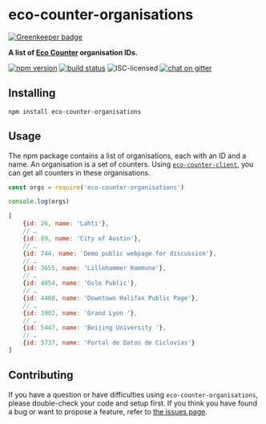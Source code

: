 # eco-counter-organisations

[![Greenkeeper badge](https://badges.greenkeeper.io/derhuerst/eco-counter-organisations.svg)](https://greenkeeper.io/)

**A list of [Eco Counter](http://www.eco-compteur.com/en/) organisation IDs.**

[![npm version](https://img.shields.io/npm/v/eco-counter-organisations.svg)](https://www.npmjs.com/package/eco-counter-organisations)
[![build status](https://img.shields.io/travis/derhuerst/eco-counter-organisations.svg)](https://travis-ci.org/derhuerst/eco-counter-organisations)
![ISC-licensed](https://img.shields.io/github/license/derhuerst/eco-counter-organisations.svg)
[![chat on gitter](https://badges.gitter.im/derhuerst.svg)](https://gitter.im/derhuerst)


## Installing

```shell
npm install eco-counter-organisations
```


## Usage

The npm package contains a list of organisations, each with an ID and a name. An organisation is a set of counters. Using [`eco-counter-client`](https://github.com/derhuerst/eco-counter-client), you can get all counters in these organisations.

```js
const orgs = require('eco-counter-organisations')

console.log(orgs)
```

```js
[
	{id: 26, name: 'Lahti'},
	// …
	{id: 89, name: 'City of Austin'},
	// …
	{id: 744, name: 'Demo public webpage for discussion'},
	// …
	{id: 3655, name: 'Lillehammer Kommune'},
	// …
	{id: 4054, name: 'Oslo Public'},
	// …
	{id: 4468, name: 'Downtown Halifax Public Page'},
	// …
	{id: 3902, name: 'Grand Lyon '},
	// …
	{id: 5447, name: 'Beijing University '},
	// …
	{id: 5737, name: 'Portal de Datos de Ciclovías'}
]
```


## Contributing

If you have a question or have difficulties using `eco-counter-organisations`, please double-check your code and setup first. If you think you have found a bug or want to propose a feature, refer to [the issues page](https://github.com/derhuerst/eco-counter-organisations/issues).
